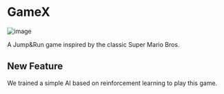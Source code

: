# GameX

![image](https://github.com/SoftwareEngineering6-Semester/GameX/assets/60659396/f929605e-1cab-4628-b882-72b994e209dd)

A Jump&Run game inspired by the classic Super Mario Bros.

## New Feature
We trained a simple AI based on reinforcement learning to play this game.
